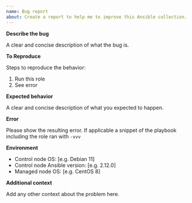 ```yaml
---
name: Bug report
about: Create a report to help me to improve this Ansible collection.
---
```


**Describe the bug**

A clear and concise description of what the bug is.

**To Reproduce**

Steps to reproduce the behavior:

1. Run this role
2. See error

**Expected behavior**

A clear and concise description of what you expected to happen.

**Error**

Please show the resulting error. If applicable a snippet of the playbook including the role ran with `-vvv`

**Environment**

- Control node OS: [e.g. Debian 11]
- Control node Ansible version: [e.g. 2.12.0]
- Managed node OS: [e.g. CentOS 8]

**Additional context**

Add any other context about the problem here.

